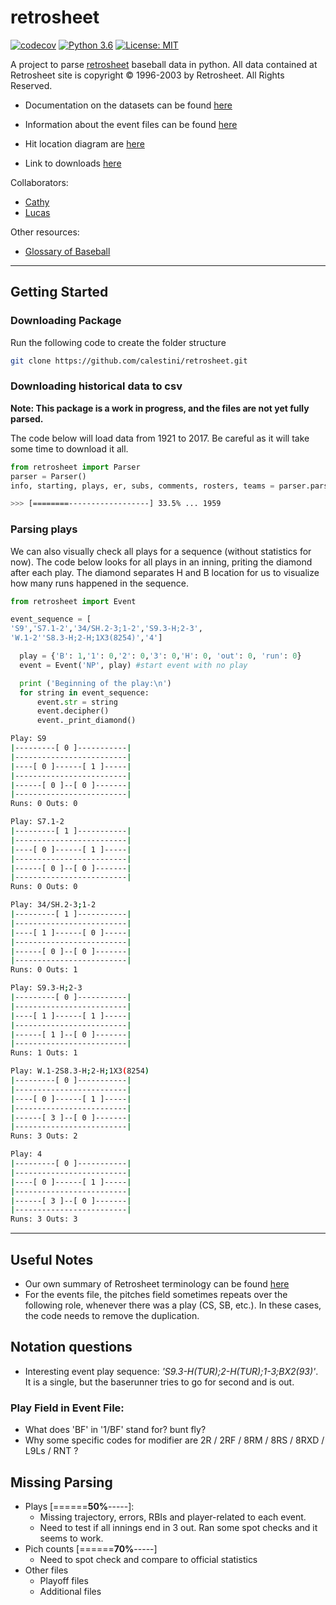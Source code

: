 # retrosheet

[![codecov](https://codecov.io/gh/calestini/retrosheet/branch/master/graph/badge.svg)](https://codecov.io/gh/calestini/retrosheet) [![Python 3.6](https://img.shields.io/badge/python-3.6-blue.svg)](https://www.python.org/downloads/release/python-360/) [![License: MIT](https://img.shields.io/badge/License-MIT-yellow.svg)](https://opensource.org/licenses/MIT)


A project to parse [retrosheet](https://www.retrosheet.org) baseball data in python. All data contained at Retrosheet site is copyright © 1996-2003 by Retrosheet. All Rights Reserved.

 - Documentation on the datasets can be found [here](https://www.retrosheet.org/datause.txt)

 - Information about the event files can be found [here](https://www.retrosheet.org/eventfile.htm)

 - Hit location diagram are [here](https://www.retrosheet.org/location.htm)

 - Link to downloads [here](https://www.retrosheet.org/game.htm)

Collaborators:
  - [Cathy](https://github.com/cathyhax)
  - [Lucas](https://github.com/calestini)

Other resources:
  - [Glossary of Baseball](https://en.wikipedia.org/wiki/Glossary_of_baseball)

---

## Getting Started

### Downloading Package

Run the following code to create the folder structure
```bash
git clone https://github.com/calestini/retrosheet.git
```

### Downloading historical data to csv

**Note: This package is a work in progress, and the files are not yet fully parsed.**

The code below will load data from 1921 to 2017. Be careful as it will take some time to download it all.

```python
from retrosheet import Parser
parser = Parser()
info, starting, plays, er, subs, comments, rosters, teams = parser.parse_years(yearFrom=1921, yearTo=2017, save_to_csv=True)
```
```bash
>>> [========------------------] 33.5% ... 1959
```

### Parsing plays

We can also visually check all plays for a sequence (without statistics for now). The code below looks for all plays in an inning, priting the diamond after each play. The diamond separates H and B location for us to visualize how many runs
happened in the sequence.


```python
from retrosheet import Event

event_sequence = [
'S9','S7.1-2','34/SH.2-3;1-2','S9.3-H;2-3',
'W.1-2''S8.3-H;2-H;1X3(8254)','4']

  play = {'B': 1,'1': 0,'2': 0,'3': 0,'H': 0, 'out': 0, 'run': 0}
  event = Event('NP', play) #start event with no play

  print ('Beginning of the play:\n')
  for string in event_sequence:
      event.str = string
      event.decipher()
      event._print_diamond()
```
```bash
Play: S9
|---------[ 0 ]-----------|
|-------------------------|
|----[ 0 ]------[ 1 ]-----|
|-------------------------|
|------[ 0 ]--[ 0 ]-------|
|-------------------------|
Runs: 0	Outs: 0

Play: S7.1-2
|---------[ 1 ]-----------|
|-------------------------|
|----[ 0 ]------[ 1 ]-----|
|-------------------------|
|------[ 0 ]--[ 0 ]-------|
|-------------------------|
Runs: 0	Outs: 0

Play: 34/SH.2-3;1-2
|---------[ 1 ]-----------|
|-------------------------|
|----[ 1 ]------[ 0 ]-----|
|-------------------------|
|------[ 0 ]--[ 0 ]-------|
|-------------------------|
Runs: 0	Outs: 1

Play: S9.3-H;2-3
|---------[ 0 ]-----------|
|-------------------------|
|----[ 1 ]------[ 1 ]-----|
|-------------------------|
|------[ 1 ]--[ 0 ]-------|
|-------------------------|
Runs: 1	Outs: 1

Play: W.1-2S8.3-H;2-H;1X3(8254)
|---------[ 0 ]-----------|
|-------------------------|
|----[ 0 ]------[ 1 ]-----|
|-------------------------|
|------[ 3 ]--[ 0 ]-------|
|-------------------------|
Runs: 3	Outs: 2

Play: 4
|---------[ 0 ]-----------|
|-------------------------|
|----[ 0 ]------[ 1 ]-----|
|-------------------------|
|------[ 3 ]--[ 0 ]-------|
|-------------------------|
Runs: 3	Outs: 3

```

---
## Useful Notes

  - Our own summary of Retrosheet terminology can be found [here](retrhoseet/info.md)
  - For the events file, the pitches field sometimes repeats over the following role, whenever there was a play (CS, SB, etc.). In these cases, the code needs to remove the duplication.

## Notation questions
  - Interesting event play sequence: *'S9.3-H(TUR);2-H(TUR);1-3;BX2(93)'*. It is a single, but the baserunner tries to go for second and is out.

### Play Field in Event File:
  - What does 'BF' in '1/BF' stand for? bunt fly?
  - Why some specific codes for modifier are 2R / 2RF / 8RM / 8RS / 8RXD / L9Ls / RNT ?

## Missing Parsing

  - Plays [======**50%**-----]:
    - Missing trajectory, errors, RBIs and player-related to each event.
    - Need to test if all innings end in 3 out. Ran some spot checks and it seems to work.
  - Pich counts [======**70%**-----]
    - Need to spot check and compare to official statistics
  - Other files
    - Playoff files
    - Additional files
